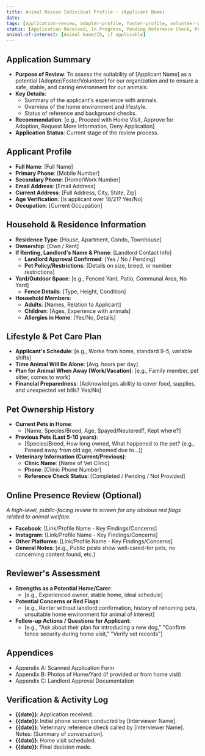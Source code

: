 ```yaml
---
title: Animal Rescue Individual Profile - [Applicant Name]
date: 
tags: [application-review, adopter-profile, foster-profile, volunteer-profile, ApplicantName]
status: [Application Received, In Progress, Pending Reference Check, Pending Home Visit, Approved, Denied, On Hold]
animal-of-interest: [Animal Name/ID, if applicable]
---
```


## Application Summary
- **Purpose of Review**: To assess the suitability of [Applicant Name] as a potential [Adopter/Foster/Volunteer] for our organization and to ensure a safe, stable, and caring environment for our animals.
- **Key Details**:
  - Summary of the applicant's experience with animals.
  - Overview of the home environment and lifestyle.
  - Status of reference and background checks.
- **Recommendation**: [e.g., Proceed with Home Visit, Approve for Adoption, Request More Information, Deny Application]
- **Application Status**: Current stage of the review process.

## Applicant Profile
- **Full Name**: [Full Name]
- **Primary Phone**: [Mobile Number]
- **Secondary Phone**: [Home/Work Number]
- **Email Address**: [Email Address]
- **Current Address**: [Full Address, City, State, Zip]
- **Age Verification**: [Is applicant over 18/21? Yes/No]
- **Occupation**: [Current Occupation]

## Household & Residence Information
- **Residence Type**: [House, Apartment, Condo, Townhouse]
- **Ownership**: [Own / Rent]
- **If Renting, Landlord's Name & Phone**: [Landlord Contact Info]
  - **Landlord Approval Confirmed**: [Yes / No / Pending]
  - **Pet Policy/Restrictions**: [Details on size, breed, or number restrictions]
- **Yard/Outdoor Space**: [e.g., Fenced Yard, Patio, Communal Area, No Yard]
  - **Fence Details**: [Type, Height, Condition]
- **Household Members**:
  - **Adults**: [Names, Relation to Applicant]
  - **Children**: [Ages, Experience with animals]
  - **Allergies in Home**: [Yes/No, Details]

## Lifestyle & Pet Care Plan
- **Applicant's Schedule**: [e.g., Works from home, standard 9-5, variable shifts]
- **Time Animal Will Be Alone**: [Avg. hours per day]
- **Plan for Animal When Away (Work/Vacation)**: [e.g., Family member, pet sitter, comes to work]
- **Financial Preparedness**: [Acknowledges ability to cover food, supplies, and unexpected vet bills? Yes/No]

## Pet Ownership History
- **Current Pets in Home**:
  - [Name, Species/Breed, Age, Spayed/Neutered?, Kept where?]
- **Previous Pets (Last 5-10 years)**:
  - [Species/Breed, How long owned, What happened to the pet? (e.g., Passed away from old age, rehomed due to...)]
- **Veterinary Information (Current/Previous)**:
  - **Clinic Name**: [Name of Vet Clinic]
  - **Phone**: [Clinic Phone Number]
  - **Reference Check Status**: [Completed / Pending / Not Provided]

## Online Presence Review (Optional)
*A high-level, public-facing review to screen for any obvious red flags related to animal welfare.*
- **Facebook**: [Link/Profile Name - Key Findings/Concerns]
- **Instagram**: [Link/Profile Name - Key Findings/Concerns]
- **Other Platforms**: [Link/Profile Name - Key Findings/Concerns]
- **General Notes**: [e.g., Public posts show well-cared-for pets, no concerning content found, etc.]

## Reviewer's Assessment
- **Strengths as a Potential Home/Carer**:
  - [e.g., Experienced owner, stable home, ideal schedule]
- **Potential Concerns or Red Flags**:
  - [e.g., Renter without landlord confirmation, history of rehoming pets, unsuitable home environment for animal of interest]
- **Follow-up Actions / Questions for Applicant**:
  - [e.g., "Ask about their plan for introducing a new dog," "Confirm fence security during home visit," "Verify vet records"]

## Appendices
- Appendix A: Scanned Application Form
- Appendix B: Photos of Home/Yard (if provided or from home visit)
- Appendix C: Landlord Approval Documentation

## Verification & Activity Log
- **{{date}}**: Application received.
- **{{date}}**: Initial phone screen conducted by [Interviewer Name].
- **{{date}}**: Veterinary reference check called by [Interviewer Name]. Notes: [Summary of conversation].
- **{{date}}**: Home visit scheduled.
- **{{date}}**: Final decision made.

